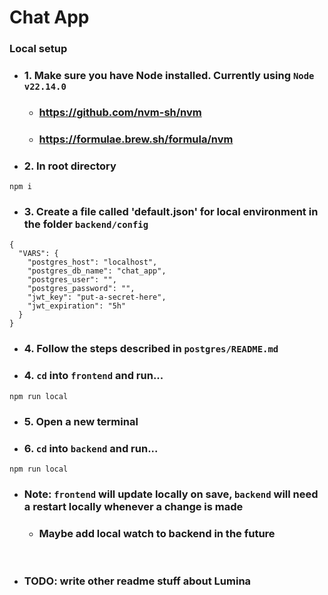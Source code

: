 # Chat App

### Local setup
- ### 1. Make sure you have Node installed. Currently using `Node v22.14.0`
    - ### https://github.com/nvm-sh/nvm
    - ### https://formulae.brew.sh/formula/nvm

- ### 2. In root directory
```
npm i
```

- ### 3. Create a file called 'default.json' for local environment in the folder `backend/config`
```
{
  "VARS": {
    "postgres_host": "localhost",
    "postgres_db_name": "chat_app",
    "postgres_user": "",
    "postgres_password": "",
    "jwt_key": "put-a-secret-here",
    "jwt_expiration": "5h"
  }
}
```

- ### 4. Follow the steps described in `postgres/README.md`

- ### 4. `cd` into `frontend` and run...
```
npm run local
```

- ### 5. Open a new terminal

- ### 6. `cd` into `backend` and run...
```
npm run local
```

- ### Note: `frontend` will update locally on save, `backend` will need a restart locally whenever a change is made
    - ### Maybe add local watch to backend in the future

<br>

- ### TODO: write other readme stuff about Lumina